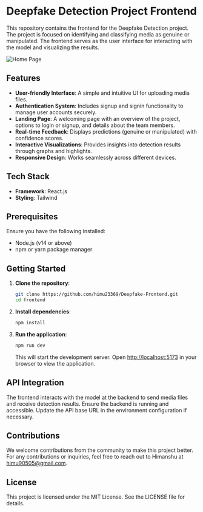 # Deepfake Detection Project Frontend

This repository contains the frontend for the Deepfake Detection project. The project is focused on identifying and classifying media as genuine or manipulated. The frontend serves as the user interface for interacting with the model and visualizing the results.

![Home Page](D:\Deepf\DeepFake-Web-App\frontend\public\frontend.png)

## Features
- **User-friendly Interface**: A simple and intuitive UI for uploading media files.
- **Authentication System**: Includes signup and signin functionality to manage user accounts securely.
- **Landing Page**: A welcoming page with an overview of the project, options to login or signup, and details about the team members.
- **Real-time Feedback**: Displays predictions (genuine or manipulated) with confidence scores.
- **Interactive Visualizations**: Provides insights into detection results through graphs and highlights.
- **Responsive Design**: Works seamlessly across different devices.

## Tech Stack
- **Framework**: React.js
- **Styling**: Tailwind 

## Prerequisites
Ensure you have the following installed:
- Node.js (v14 or above)
- npm or yarn package manager

## Getting Started

1. **Clone the repository**:
   ```bash
   git clone https://github.com/himu23369/Deepfake-Frontend.git
   cd frontend
   ```

2. **Install dependencies**:
   ```bash
   npm install
   ```

3. **Run the application**:
   ```bash
   npm run dev
   ```
   This will start the development server. Open [http://localhost:5173](http://localhost:5173) in your browser to view the application.

## API Integration
The frontend interacts with the model at the backend to send media files and receive detection results. Ensure the backend is running and accessible. Update the API base URL in the environment configuration if necessary.

## Contributions
We welcome contributions from the community to make this project better. For any contributions or inquiries, feel free to reach out to Himanshu at himu90505@gmail.com.

## License
This project is licensed under the MIT License. See the LICENSE file for details.
